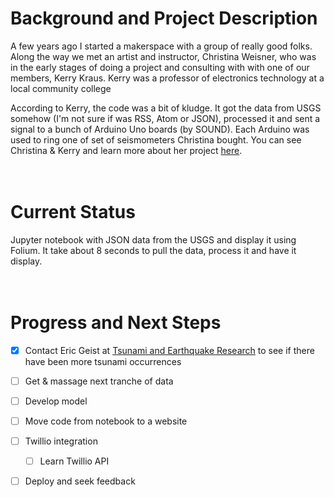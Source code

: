 # Background and Project Description
 A few years ago I started a makerspace with a group of really good folks. Along the way we met an artist and instructor, Christina Weisner, who was in the early stages of doing a project and consulting with with one of our members, Kerry Kraus. Kerry was a professor of electronics technology at a local community college

According to Kerry, the code was a bit of kludge. It got the data from USGS somehow (I'm not sure if was RSS, Atom or JSON), processed it and sent a signal to a bunch of Arduino Uno boards (by SOUND). Each Arduino was used to ring one of set of seismometers Christina bought. You can see Christina & Kerry and learn more about her project [here](https://www.youtube.com/embed/uK_es620K0w).
<br><br><br>

# Current Status

Jupyter notebook with JSON data from the USGS and display it using Folium. It take about 8 seconds to pull the data, process it and have it display.
<br><br><br>

# Progress and Next Steps

- [x] Contact Eric Geist at [Tsunami and Earthquake Research](https://www.usgs.gov/centers/pcmsc/science/tsunami-and-earthquake-research?qt-science_center_objects=0#qt-science_center_objects) to see if there have been more tsunami occurrences
- [ ] Get & massage next tranche of data
- [ ] Develop model
- [ ] Move code from notebook to a website
- [ ] Twillio integration
  - [ ] Learn Twillio API
- [ ] Deploy and seek feedback

